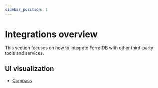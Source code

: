 ```yaml
---
sidebar_position: 1
---
```


# Integrations overview

This section focuses on how to integrate FerretDB with other third-party tools and services.

## UI visualization

- [Compass](./compass.md)

